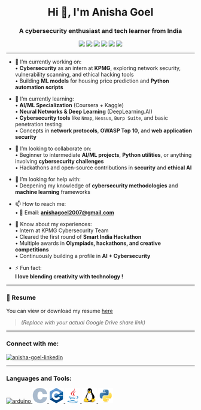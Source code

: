 <h1 align="center">Hi 👋, I'm Anisha Goel</h1>
<h3 align="center">A cybersecurity enthusiast and tech learner from India</h3>

<p align="center">
  <img src="https://img.shields.io/badge/Intern-KPMG Cybersecurity-blueviolet?style=for-the-badge&logo=trustpilot&logoColor=white" />
  <img src="https://img.shields.io/badge/Learning-AI%2FML-orange?style=for-the-badge&logo=python&logoColor=white" />
  <img src="https://img.shields.io/badge/Tool-Nmap-blue?style=for-the-badge&logo=gnometerminal&logoColor=white" />
  <img src="https://img.shields.io/badge/Tool-Nessus-teal?style=for-the-badge&logo=tenable&logoColor=white" />
  <img src="https://img.shields.io/badge/Tool-Burp_Suite-darkorange?style=for-the-badge&logo=OWASP&logoColor=white" />
  <img src="https://img.shields.io/badge/ML%20Projects-Housing%20Price%20Prediction-green?style=for-the-badge&logo=scikit-learn&logoColor=white" />
</p>

---

- 🔭 I’m currently working on:  
  • **Cybersecurity** as an intern at **KPMG**, exploring network security, vulnerability scanning, and ethical hacking tools  
  • Building **ML models** for housing price prediction and **Python automation scripts**

- 🌱 I’m currently learning:  
  • **AI/ML Specialization** (Coursera + Kaggle)  
  • **Neural Networks & Deep Learning** (DeepLearning.AI)  
  • **Cybersecurity tools** like `Nmap`, `Nessus`, `Burp Suite`, and basic penetration testing  
  • Concepts in **network protocols**, **OWASP Top 10**, and **web application security**

- 👯 I’m looking to collaborate on:  
  • Beginner to intermediate **AI/ML projects**, **Python utilities**, or anything involving **cybersecurity challenges**  
  • Hackathons and open-source contributions in **security** and **ethical AI**

- 🤝 I’m looking for help with:  
  • Deepening my knowledge of **cybersecurity methodologies** and **machine learning** frameworks

- 📫 How to reach me:  
  • 📧 Email: **anishagoel2007@gmail.com**

- 📄 Know about my experiences:  
  • Intern at KPMG Cybersecurity Team  
  • Cleared the first round of **Smart India Hackathon**  
  • Multiple awards in **Olympiads, hackathons, and creative competitions**  
  • Continuously building a profile in **AI + Cybersecurity**

- ⚡ Fun fact:  
  **I love blending creativity with technology !**

---

<h3 align="left">📌 Resume</h3>

You can view or download my resume [here](https://drive.google.com/your-resume-link)  
> *(Replace with your actual Google Drive share link)*

---

<h3 align="left">Connect with me:</h3>
<p align="left">
<a href="https://www.linkedin.com/in/anisha-goel-05april2007" target="blank">
  <img align="center" src="https://raw.githubusercontent.com/rahuldkjain/github-profile-readme-generator/master/src/images/icons/Social/linked-in-alt.svg" alt="anisha-goel-linkedin" height="30" width="40" />
</a>
</p>

---

<h3 align="left">Languages and Tools:</h3>
<p align="left">
  <a href="https://www.arduino.cc/" target="_blank" rel="noreferrer">
    <img src="https://cdn.worldvectorlogo.com/logos/arduino-1.svg" alt="arduino" width="40" height="40"/>
  </a>
  <a href="https://www.cprogramming.com/" target="_blank" rel="noreferrer">
    <img src="https://raw.githubusercontent.com/devicons/devicon/master/icons/c/c-original.svg" alt="c" width="40" height="40"/>
  </a>
  <a href="https://www.w3schools.com/cpp/" target="_blank" rel="noreferrer">
    <img src="https://raw.githubusercontent.com/devicons/devicon/master/icons/cplusplus/cplusplus-original.svg" alt="cplusplus" width="40" height="40"/>
  </a>
  <a href="https://www.java.com" target="_blank" rel="noreferrer">
    <img src="https://raw.githubusercontent.com/devicons/devicon/master/icons/java/java-original.svg" alt="java" width="40" height="40"/>
  </a>
  <a href="https://www.linux.org/" target="_blank" rel="noreferrer">
    <img src="https://raw.githubusercontent.com/devicons/devicon/master/icons/linux/linux-original.svg" alt="linux" width="40" height="40"/>
  </a>
  <a href="https://www.python.org" target="_blank" rel="noreferrer">
    <img src="https://raw.githubusercontent.com/devicons/devicon/master/icons/python/python-original.svg" alt="python" width="40" height="40"/>
  </a>
</p>
